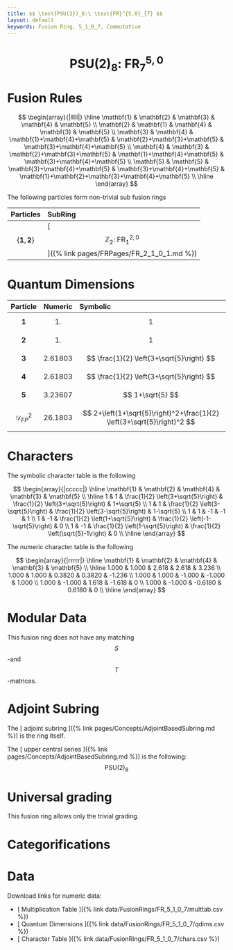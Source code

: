 ```yaml
---
title: $$ \text{PSU(2})_8:\ \text{FR}^{5,0}_{7} $$
layout: default
keywords: Fusion Ring, 5_1_0_7, Commutative
---
```

# $$ \text{PSU(2})_8:\ \text{FR}^{5,0}_{7} $$


# Fusion Rules

$$
\begin{array}{|lllll|}
\hline
 \mathbf{1} & \mathbf{2} & \mathbf{3} & \mathbf{4} & \mathbf{5} \\
 \mathbf{2} & \mathbf{1} & \mathbf{4} & \mathbf{3} & \mathbf{5} \\
 \mathbf{3} & \mathbf{4} & \mathbf{1}+\mathbf{4}+\mathbf{5} & \mathbf{2}+\mathbf{3}+\mathbf{5} & \mathbf{3}+\mathbf{4}+\mathbf{5} \\
 \mathbf{4} & \mathbf{3} & \mathbf{2}+\mathbf{3}+\mathbf{5} & \mathbf{1}+\mathbf{4}+\mathbf{5} & \mathbf{3}+\mathbf{4}+\mathbf{5} \\
 \mathbf{5} & \mathbf{5} & \mathbf{3}+\mathbf{4}+\mathbf{5} & \mathbf{3}+\mathbf{4}+\mathbf{5} & \mathbf{1}+\mathbf{2}+\mathbf{3}+\mathbf{4}+\mathbf{5} \\
\hline
\end{array}
$$


The following particles form non-trivial sub fusion rings

| Particles | SubRing |
| :------ | :------ |
| $$ \{\mathbf{1},\mathbf{2}\} $$ | [ $$ \mathbb{Z}_2:\ \text{FR}^{2,0}_{1} $$ ]({% link pages/FRPages/FR_2_1_0_1.md %}) |

# Quantum Dimensions

| Particle | Numeric | Symbolic |
| :------ | :------ | :------ |
| $$ \mathbf{1} $$ | $$ 1. $$ | $$ 1 $$ |
| $$ \mathbf{2} $$ | $$ 1. $$ | $$ 1 $$ |
| $$ \mathbf{3} $$ | $$ 2.61803 $$ | $$ \frac{1}{2} \left(3+\sqrt{5}\right) $$ |
| $$ \mathbf{4} $$ | $$ 2.61803 $$ | $$ \frac{1}{2} \left(3+\sqrt{5}\right) $$ |
| $$ \mathbf{5} $$ | $$ 3.23607 $$ | $$ 1+\sqrt{5} $$ |
| $$ \mathcal{D}_{FP}^2 $$ | $$ 26.1803 $$ | $$ 2+\left(1+\sqrt{5}\right)^2+\frac{1}{2} \left(3+\sqrt{5}\right)^2 $$ |

# Characters

The symbolic character table is the following

$$
\begin{array}{|ccccc|}
\hline
 \mathbf{1} & \mathbf{2} & \mathbf{4} & \mathbf{3} & \mathbf{5} \\
\hline
 1 & 1 & \frac{1}{2} \left(3+\sqrt{5}\right) & \frac{1}{2} \left(3+\sqrt{5}\right) & 1+\sqrt{5} \\
 1 & 1 & \frac{1}{2} \left(3-\sqrt{5}\right) & \frac{1}{2} \left(3-\sqrt{5}\right) & 1-\sqrt{5} \\
 1 & 1 & -1 & -1 & 1 \\
 1 & -1 & \frac{1}{2} \left(1+\sqrt{5}\right) & \frac{1}{2} \left(-1-\sqrt{5}\right) & 0 \\
 1 & -1 & \frac{1}{2} \left(1-\sqrt{5}\right) & \frac{1}{2} \left(\sqrt{5}-1\right) & 0 \\
\hline
\end{array}
$$

The numeric character table is the following

$$
\begin{array}{|rrrrr|}
\hline
 \mathbf{1} & \mathbf{2} & \mathbf{4} & \mathbf{3} & \mathbf{5} \\
\hline
 1.000 & 1.000 & 2.618 & 2.618 & 3.236 \\
 1.000 & 1.000 & 0.3820 & 0.3820 & -1.236 \\
 1.000 & 1.000 & -1.000 & -1.000 & 1.000 \\
 1.000 & -1.000 & 1.618 & -1.618 & 0 \\
 1.000 & -1.000 & -0.6180 & 0.6180 & 0 \\
\hline
\end{array}
$$

# Modular Data

This fusion ring does not have any matching $$ S $$-and $$ T $$-matrices.

# Adjoint Subring

The [ adjoint subring ]({% link pages/Concepts/AdjointBasedSubring.md %}) is the ring itself.

The [ upper central series ]({% link pages/Concepts/AdjointBasedSubring.md %}) is the following:
$$ \text{PSU(2})_8 $$

# Universal grading

This fusion ring allows only the trivial grading.

# Categorifications



# Data

Download links for numeric data:

* [ Multiplication Table ]({% link data/FusionRings/FR_5_1_0_7/multtab.csv %})
* [ Quantum Dimensions ]({% link data/FusionRings/FR_5_1_0_7/qdims.csv %})
* [ Character Table ]({% link data/FusionRings/FR_5_1_0_7/chars.csv %})